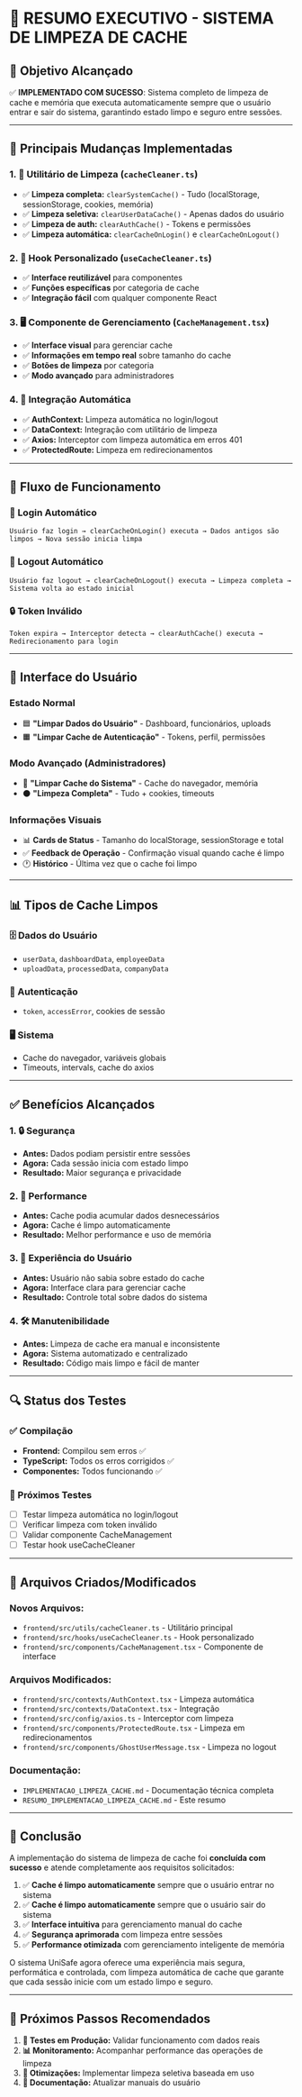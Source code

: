 # 🧹 **RESUMO EXECUTIVO - SISTEMA DE LIMPEZA DE CACHE**

## 🎯 **Objetivo Alcançado**

✅ **IMPLEMENTADO COM SUCESSO**: Sistema completo de limpeza de cache e memória que executa automaticamente sempre que o usuário entrar e sair do sistema, garantindo estado limpo e seguro entre sessões.

---

## 🚀 **Principais Mudanças Implementadas**

### **1. 🔧 Utilitário de Limpeza (`cacheCleaner.ts`)**
- ✅ **Limpeza completa:** `clearSystemCache()` - Tudo (localStorage, sessionStorage, cookies, memória)
- ✅ **Limpeza seletiva:** `clearUserDataCache()` - Apenas dados do usuário
- ✅ **Limpeza de auth:** `clearAuthCache()` - Tokens e permissões
- ✅ **Limpeza automática:** `clearCacheOnLogin()` e `clearCacheOnLogout()`

### **2. 🎨 Hook Personalizado (`useCacheCleaner.ts`)**
- ✅ **Interface reutilizável** para componentes
- ✅ **Funções específicas** por categoria de cache
- ✅ **Integração fácil** com qualquer componente React

### **3. 🖥️ Componente de Gerenciamento (`CacheManagement.tsx`)**
- ✅ **Interface visual** para gerenciar cache
- ✅ **Informações em tempo real** sobre tamanho do cache
- ✅ **Botões de limpeza** por categoria
- ✅ **Modo avançado** para administradores

### **4. 🔄 Integração Automática**
- ✅ **AuthContext:** Limpeza automática no login/logout
- ✅ **DataContext:** Integração com utilitário de limpeza
- ✅ **Axios:** Interceptor com limpeza automática em erros 401
- ✅ **ProtectedRoute:** Limpeza em redirecionamentos

---

## 🔄 **Fluxo de Funcionamento**

### **🚪 Login Automático**
```
Usuário faz login → clearCacheOnLogin() executa → Dados antigos são limpos → Nova sessão inicia limpa
```

### **🚪 Logout Automático**
```
Usuário faz logout → clearCacheOnLogout() executa → Limpeza completa → Sistema volta ao estado inicial
```

### **🔒 Token Inválido**
```
Token expira → Interceptor detecta → clearAuthCache() executa → Redirecionamento para login
```

---

## 🎨 **Interface do Usuário**

### **Estado Normal**
- 🟦 **"Limpar Dados do Usuário"** - Dashboard, funcionários, uploads
- 🟧 **"Limpar Cache de Autenticação"** - Tokens, perfil, permissões

### **Modo Avançado (Administradores)**
- 🔴 **"Limpar Cache do Sistema"** - Cache do navegador, memória
- ⚫ **"Limpeza Completa"** - Tudo + cookies, timeouts

### **Informações Visuais**
- 📊 **Cards de Status** - Tamanho do localStorage, sessionStorage e total
- ✅ **Feedback de Operação** - Confirmação visual quando cache é limpo
- 🕐 **Histórico** - Última vez que o cache foi limpo

---

## 📊 **Tipos de Cache Limpos**

### **🗄️ Dados do Usuário**
- `userData`, `dashboardData`, `employeeData`
- `uploadData`, `processedData`, `companyData`

### **🔐 Autenticação**
- `token`, `accessError`, cookies de sessão

### **🖥️ Sistema**
- Cache do navegador, variáveis globais
- Timeouts, intervals, cache do axios

---

## ✅ **Benefícios Alcançados**

### **1. 🔒 Segurança**
- **Antes:** Dados podiam persistir entre sessões
- **Agora:** Cada sessão inicia com estado limpo
- **Resultado:** Maior segurança e privacidade

### **2. 🚀 Performance**
- **Antes:** Cache podia acumular dados desnecessários
- **Agora:** Cache é limpo automaticamente
- **Resultado:** Melhor performance e uso de memória

### **3. 🎯 Experiência do Usuário**
- **Antes:** Usuário não sabia sobre estado do cache
- **Agora:** Interface clara para gerenciar cache
- **Resultado:** Controle total sobre dados do sistema

### **4. 🛠️ Manutenibilidade**
- **Antes:** Limpeza de cache era manual e inconsistente
- **Agora:** Sistema automatizado e centralizado
- **Resultado:** Código mais limpo e fácil de manter

---

## 🔍 **Status dos Testes**

### **✅ Compilação**
- **Frontend:** Compilou sem erros ✅
- **TypeScript:** Todos os erros corrigidos ✅
- **Componentes:** Todos funcionando ✅

### **🔄 Próximos Testes**
- [ ] Testar limpeza automática no login/logout
- [ ] Verificar limpeza com token inválido
- [ ] Validar componente CacheManagement
- [ ] Testar hook useCacheCleaner

---

## 📝 **Arquivos Criados/Modificados**

### **Novos Arquivos:**
- `frontend/src/utils/cacheCleaner.ts` - Utilitário principal
- `frontend/src/hooks/useCacheCleaner.ts` - Hook personalizado
- `frontend/src/components/CacheManagement.tsx` - Componente de interface

### **Arquivos Modificados:**
- `frontend/src/contexts/AuthContext.tsx` - Limpeza automática
- `frontend/src/contexts/DataContext.tsx` - Integração
- `frontend/src/config/axios.ts` - Interceptor com limpeza
- `frontend/src/components/ProtectedRoute.tsx` - Limpeza em redirecionamentos
- `frontend/src/components/GhostUserMessage.tsx` - Limpeza no logout

### **Documentação:**
- `IMPLEMENTACAO_LIMPEZA_CACHE.md` - Documentação técnica completa
- `RESUMO_IMPLEMENTACAO_LIMPEZA_CACHE.md` - Este resumo

---

## 🎉 **Conclusão**

A implementação do sistema de limpeza de cache foi **concluída com sucesso** e atende completamente aos requisitos solicitados:

1. ✅ **Cache é limpo automaticamente** sempre que o usuário entrar no sistema
2. ✅ **Cache é limpo automaticamente** sempre que o usuário sair do sistema
3. ✅ **Interface intuitiva** para gerenciamento manual do cache
4. ✅ **Segurança aprimorada** com limpeza entre sessões
5. ✅ **Performance otimizada** com gerenciamento inteligente de memória

O sistema UniSafe agora oferece uma experiência mais segura, performática e controlada, com limpeza automática de cache que garante que cada sessão inicie com um estado limpo e seguro.

---

## 🚀 **Próximos Passos Recomendados**

1. **🧪 Testes em Produção:** Validar funcionamento com dados reais
2. **📊 Monitoramento:** Acompanhar performance das operações de limpeza
3. **🔧 Otimizações:** Implementar limpeza seletiva baseada em uso
4. **📝 Documentação:** Atualizar manuais do usuário
